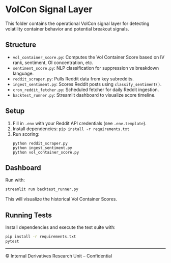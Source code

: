 
# VolCon Signal Layer

This folder contains the operational VolCon signal layer for detecting volatility container behavior and potential breakout signals.

## Structure

- `vol_container_score.py`: Computes the Vol Container Score based on IV rank, sentiment, OI concentration, etc.
- `sentiment_score.py`: NLP classification for suppression vs breakdown language.
- `reddit_scraper.py`: Pulls Reddit data from key subreddits.
- `ingest_sentiment.py`: Scores Reddit posts using `classify_sentiment()`.
- `cron_reddit_fetcher.py`: Scheduled fetcher for daily Reddit ingestion.
- `backtest_runner.py`: Streamlit dashboard to visualize score timeline.

## Setup

1. Fill in `.env` with your Reddit API credentials (see `.env.template`).
2. Install dependencies: `pip install -r requirements.txt`
3. Run scoring:
   ```
   python reddit_scraper.py
   python ingest_sentiment.py
   python vol_container_score.py
   ```

## Dashboard

Run with:

```bash
streamlit run backtest_runner.py
```

This will visualize the historical Vol Container Scores.
## Running Tests

Install dependencies and execute the test suite with:

```bash
pip install -r requirements.txt
pytest
```

---

© Internal Derivatives Research Unit – Confidential

